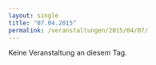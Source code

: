 ```yaml
---
layout: single
title: "07.04.2015"
permalink: /veranstaltungen/2015/04/07/
---
```


Keine Veranstaltung an diesem Tag.
